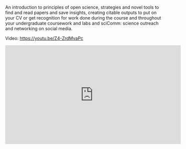 An introduction to principles of open science,
strategies and novel tools to find and read papers and save insights,
creating citable outputs to put on your CV or get recognition for work done during the course and throughout your undergraduate coursework and labs and sciComm: science outreach and networking on social media.

Video: https://youtu.be/Z4-ZrdMvaPc

<iframe width="560" height="315" src="https://www.youtube.com/embed/Z4-ZrdMvaPc" frameborder="0" allow="accelerometer; autoplay; encrypted-media; gyroscope; picture-in-picture" allowfullscreen></iframe>



